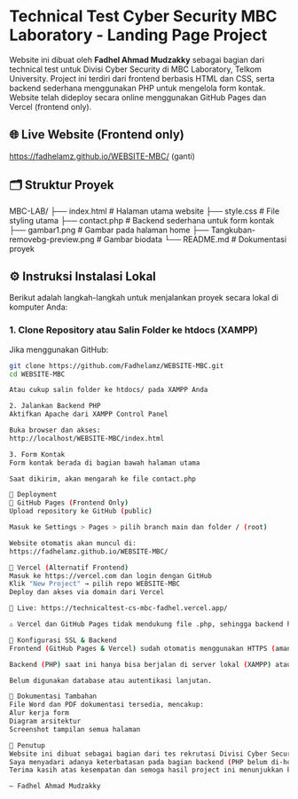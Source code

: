 # Technical Test Cyber Security MBC Laboratory - Landing Page Project

Website ini dibuat oleh **Fadhel Ahmad Mudzakky** sebagai bagian dari technical test untuk Divisi Cyber Security di MBC Laboratory, Telkom University.
Project ini terdiri dari frontend berbasis HTML dan CSS, serta backend sederhana menggunakan PHP untuk mengelola form kontak.
Website telah dideploy secara online menggunakan GitHub Pages dan Vercel (frontend only).

## 🌐 Live Website (Frontend only)
https://fadhelamz.github.io/WEBSITE-MBC/ (ganti)

## 🗂️ Struktur Proyek
MBC-LAB/
├── index.html # Halaman utama website
├── style.css # File styling utama
├── contact.php # Backend sederhana untuk form kontak
├── gambar1.png # Gambar pada halaman home
├── Tangkuban-removebg-preview.png # Gambar biodata
└── README.md # Dokumentasi proyek


## ⚙️ Instruksi Instalasi Lokal

Berikut adalah langkah-langkah untuk menjalankan proyek secara lokal di komputer Anda:

### 1. Clone Repository atau Salin Folder ke htdocs (XAMPP)
Jika menggunakan GitHub:
```bash
git clone https://github.com/Fadhelamz/WEBSITE-MBC.git
cd WEBSITE-MBC

Atau cukup salin folder ke htdocs/ pada XAMPP Anda

2. Jalankan Backend PHP
Aktifkan Apache dari XAMPP Control Panel

Buka browser dan akses:
http://localhost/WEBSITE-MBC/index.html

3. Form Kontak
Form kontak berada di bagian bawah halaman utama

Saat dikirim, akan mengarah ke file contact.php

🚀 Deployment
🔸 GitHub Pages (Frontend Only)
Upload repository ke GitHub (public)

Masuk ke Settings > Pages > pilih branch main dan folder / (root)

Website otomatis akan muncul di:
https://fadhelamz.github.io/WEBSITE-MBC/

🔸 Vercel (Alternatif Frontend)
Masuk ke https://vercel.com dan login dengan GitHub
Klik "New Project" → pilih repo WEBSITE-MBC
Deploy dan akses via domain dari Vercel

🔗 Live: https://technicaltest-cs-mbc-fadhel.vercel.app/

⚠️ Vercel dan GitHub Pages tidak mendukung file .php, sehingga backend hanya berjalan secara lokal atau di hosting seperti InfinityFree.

🔐 Konfigurasi SSL & Backend
Frontend (GitHub Pages & Vercel) sudah otomatis menggunakan HTTPS (aman).

Backend (PHP) saat ini hanya bisa berjalan di server lokal (XAMPP) atau hosting PHP seperti InfinityFree / 000webhost.

Belum digunakan database atau autentikasi lanjutan.

📁 Dokumentasi Tambahan
File Word dan PDF dokumentasi tersedia, mencakup:
Alur kerja form
Diagram arsitektur
Screenshot tampilan semua halaman

📝 Penutup
Website ini dibuat sebagai bagian dari tes rekrutasi Divisi Cyber Security MBC Lab.
Saya menyadari adanya keterbatasan pada bagian backend (PHP belum di-hosting), namun struktur proyek ini sudah mendukung pengembangan lebih lanjut jika dibutuhkan.
Terima kasih atas kesempatan dan semoga hasil project ini menunjukkan komitmen dan potensi saya.

— Fadhel Ahmad Mudzakky
